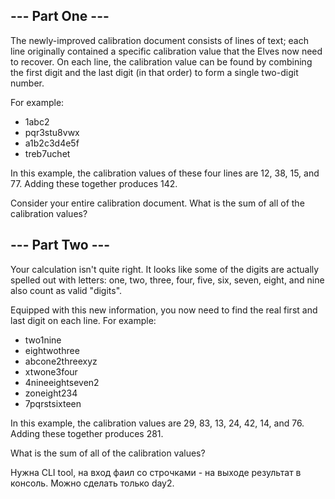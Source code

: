 ## --- Part One ---

The newly-improved calibration document consists of lines of text; each line originally contained a specific calibration
value that the Elves now need to recover. On each line, the calibration value can be found by combining the first digit
and the last digit (in that order) to form a single two-digit number.

For example:
<ul>
    <li>1abc2</li>
    <li>pqr3stu8vwx</li>
    <li>a1b2c3d4e5f</li>
    <li>treb7uchet</li>
</ul>

In this example, the calibration values of these four lines are 12, 38, 15, and 77. Adding these together produces 142.

Consider your entire calibration document. What is the sum of all of the calibration values?

## --- Part Two ---

Your calculation isn't quite right. It looks like some of the digits are actually spelled out with letters: one, two,
three, four, five, six, seven, eight, and nine also count as valid "digits".

Equipped with this new information, you now need to find the real first and last digit on each line. For example:
<ul>
    <li>two1nine</li>
    <li>eightwothree</li>
    <li>abcone2threexyz</li>
    <li>xtwone3four</li>
    <li>4nineeightseven2</li>
    <li>zoneight234</li>
    <li>7pqrstsixteen</li>
</ul>
In this example, the calibration values are 29, 83, 13, 24, 42, 14, and 76. Adding these together produces 281.

What is the sum of all of the calibration values?

Нужна CLI tool, на вход фаил со строчками - на выходе результат в консоль. Можно сделать только day2.